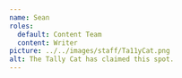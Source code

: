 ```yaml
---
name: Sean
roles:
  default: Content Team
  content: Writer
picture: ../../images/staff/Ta11yCat.png
alt: The Tally Cat has claimed this spot.
---
```

